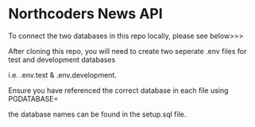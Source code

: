 # Northcoders News API

To connect the two databases in this repo locally, please see below>>>

After cloning this repo, you will need to create two seperate .env files for test and development databases

i.e. .env.test & .env.development.

Ensure you have referenced the correct database in each file using PGDATABASE=

the database names can be found in the setup.sql file.
